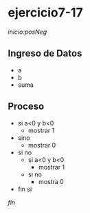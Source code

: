 # ejercicio7-17

*inicio:posNeg*

## Ingreso de Datos
- a
- b
- suma

## Proceso

- si a<0 y b<0 
    - mostrar 1
- sino 
    - mostrar 0
- si no
    - si a<0 y b<0
        - mostrar 1
    - si no
        - mostra 0
- fin si

*fin*

    
    